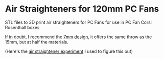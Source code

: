# Air Straighteners for 120mm PC Fans
STL files to 3D print air straighteners for PC Fans for use in PC Fan Corsi Rosenthall boxes

If in doubt, I recommend the [7mm design](https://github.com/chrisjensen/air-straightener/blob/main/7mm_x_120mm_air_straightener.stl), it offers the same throw as the 15mm, but at half the materials.

(Here's the [air straightener experiment](https://medium.com/@chris_jensen/finding-cost-effective-air-straightener-for-diy-air-purifiers-a3fe8d4318d9) I used to figure this out)
